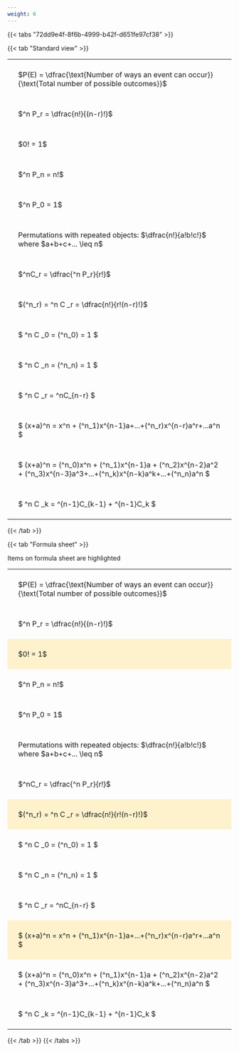 ```yaml
---
weight: 6
---
```


{{< tabs "72dd9e4f-8f6b-4999-b42f-d651fe97cf38" >}}

{{< tab "Standard view" >}}

<style type="text/css">
#T_22bf9 th.col_heading {
  text-align: left;
  font-size: 1em;
}
#T_22bf9 td {
  text-align: left;
  font-size: 1em;
  padding: 1.5em;
}
</style>
<table id="T_22bf9">
  <thead>
  </thead>
  <tbody>
    <tr>
      <td id="T_22bf9_row0_col0" class="data row0 col0" >$P(E) = \dfrac{\text{Number of ways an event can occur}}{\text{Total number of possible outcomes}}$</td>
    </tr>
    <tr>
      <td id="T_22bf9_row1_col0" class="data row1 col0" >$^n P_r = \dfrac{n!}{(n-r)!}$</td>
    </tr>
    <tr>
      <td id="T_22bf9_row2_col0" class="data row2 col0" >$0! = 1$</td>
    </tr>
    <tr>
      <td id="T_22bf9_row3_col0" class="data row3 col0" >$^n P_n = n!$</td>
    </tr>
    <tr>
      <td id="T_22bf9_row4_col0" class="data row4 col0" >$^n P_0 = 1$</td>
    </tr>
    <tr>
      <td id="T_22bf9_row5_col0" class="data row5 col0" >Permutations with repeated objects: $\dfrac{n!}{a!b!c!}$ where $a+b+c+... \leq n$</td>
    </tr>
    <tr>
      <td id="T_22bf9_row6_col0" class="data row6 col0" >$^nC_r = \dfrac{^n P_r}{r!}$</td>
    </tr>
    <tr>
      <td id="T_22bf9_row7_col0" class="data row7 col0" >$(^n_r) = ^n C _r = \dfrac{n!}{r!(n-r)!}$</td>
    </tr>
    <tr>
      <td id="T_22bf9_row8_col0" class="data row8 col0" >$ ^n C _0 = (^n_0) = 1 $</td>
    </tr>
    <tr>
      <td id="T_22bf9_row9_col0" class="data row9 col0" >$ ^n C _n = (^n_n) = 1 $</td>
    </tr>
    <tr>
      <td id="T_22bf9_row10_col0" class="data row10 col0" >$ ^n C _r = ^nC_{n-r} $</td>
    </tr>
    <tr>
      <td id="T_22bf9_row11_col0" class="data row11 col0" >$ (x+a)^n = x^n + (^n_1)x^{n-1}a+...+(^n_r)x^{n-r}a^r+...a^n    $</td>
    </tr>
    <tr>
      <td id="T_22bf9_row12_col0" class="data row12 col0" >$ (x+a)^n = (^n_0)x^n + (^n_1)x^{n-1}a + (^n_2)x^{n-2}a^2 + (^n_3)x^{n-3}a^3+...+(^n_k)x^{n-k}a^k+...+(^n_n)a^n $</td>
    </tr>
    <tr>
      <td id="T_22bf9_row13_col0" class="data row13 col0" >$ ^n C _k = ^{n-1}C_{k-1} + ^{n-1}C_k $</td>
    </tr>
  </tbody>
</table>
{{< /tab >}}

{{< tab "Formula sheet" >}}

Items on formula sheet are highlighted 
<br>
<style type="text/css">
#T_8424e th.col_heading {
  text-align: left;
  font-size: 1em;
}
#T_8424e td {
  text-align: left;
  font-size: 1em;
  padding: 1.5em;
}
#T_8424e_row0_col0, #T_8424e_row1_col0, #T_8424e_row3_col0, #T_8424e_row4_col0, #T_8424e_row5_col0, #T_8424e_row6_col0, #T_8424e_row8_col0, #T_8424e_row9_col0, #T_8424e_row10_col0, #T_8424e_row12_col0, #T_8424e_row13_col0 {
  background-color: rgba(0,0,0,0);
}
#T_8424e_row2_col0, #T_8424e_row7_col0, #T_8424e_row11_col0 {
  background-color: rgba(255,194,10, 0.2);
}
</style>
<table id="T_8424e">
  <thead>
  </thead>
  <tbody>
    <tr>
      <td id="T_8424e_row0_col0" class="data row0 col0" >$P(E) = \dfrac{\text{Number of ways an event can occur}}{\text{Total number of possible outcomes}}$</td>
    </tr>
    <tr>
      <td id="T_8424e_row1_col0" class="data row1 col0" >$^n P_r = \dfrac{n!}{(n-r)!}$</td>
    </tr>
    <tr>
      <td id="T_8424e_row2_col0" class="data row2 col0" >$0! = 1$</td>
    </tr>
    <tr>
      <td id="T_8424e_row3_col0" class="data row3 col0" >$^n P_n = n!$</td>
    </tr>
    <tr>
      <td id="T_8424e_row4_col0" class="data row4 col0" >$^n P_0 = 1$</td>
    </tr>
    <tr>
      <td id="T_8424e_row5_col0" class="data row5 col0" >Permutations with repeated objects: $\dfrac{n!}{a!b!c!}$ where $a+b+c+... \leq n$</td>
    </tr>
    <tr>
      <td id="T_8424e_row6_col0" class="data row6 col0" >$^nC_r = \dfrac{^n P_r}{r!}$</td>
    </tr>
    <tr>
      <td id="T_8424e_row7_col0" class="data row7 col0" >$(^n_r) = ^n C _r = \dfrac{n!}{r!(n-r)!}$</td>
    </tr>
    <tr>
      <td id="T_8424e_row8_col0" class="data row8 col0" >$ ^n C _0 = (^n_0) = 1 $</td>
    </tr>
    <tr>
      <td id="T_8424e_row9_col0" class="data row9 col0" >$ ^n C _n = (^n_n) = 1 $</td>
    </tr>
    <tr>
      <td id="T_8424e_row10_col0" class="data row10 col0" >$ ^n C _r = ^nC_{n-r} $</td>
    </tr>
    <tr>
      <td id="T_8424e_row11_col0" class="data row11 col0" >$ (x+a)^n = x^n + (^n_1)x^{n-1}a+...+(^n_r)x^{n-r}a^r+...a^n    $</td>
    </tr>
    <tr>
      <td id="T_8424e_row12_col0" class="data row12 col0" >$ (x+a)^n = (^n_0)x^n + (^n_1)x^{n-1}a + (^n_2)x^{n-2}a^2 + (^n_3)x^{n-3}a^3+...+(^n_k)x^{n-k}a^k+...+(^n_n)a^n $</td>
    </tr>
    <tr>
      <td id="T_8424e_row13_col0" class="data row13 col0" >$ ^n C _k = ^{n-1}C_{k-1} + ^{n-1}C_k $</td>
    </tr>
  </tbody>
</table>
{{< /tab >}}
{{< /tabs >}}